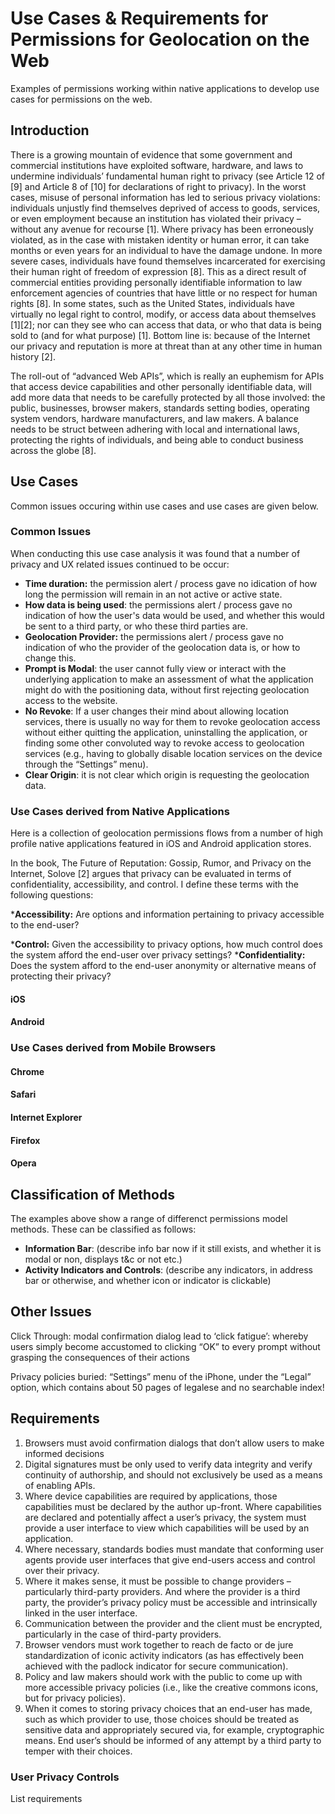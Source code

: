 Use Cases & Requirements for Permissions for Geolocation on the Web
=====================================

Examples of permissions working within native applications to develop use cases for permissions on the web. 

## Introduction ##

There is a growing mountain of evidence that some government and commercial institutions have exploited software, hardware, and laws to undermine individuals’ fundamental human right to privacy (see Article 12 of [9] and Article 8 of [10] for declarations of right to privacy). In the worst cases, misuse of personal information has led to serious privacy violations: individuals unjustly find themselves deprived of access to goods, services, or even employment because an institution has violated their privacy – without any avenue for recourse [1]. Where privacy has been erroneously violated, as in the case with mistaken identity or human error, it can take months or even years for an individual to have the damage undone. In more severe cases, individuals have found themselves incarcerated for exercising their human right of freedom of expression [8]. This as a direct result of commercial entities providing personally identifiable information to law enforcement agencies of countries that have little or no respect for human rights [8]. In some states, such as the United States, individuals have virtually no legal right to control, modify, or access data about themselves [1][2]; nor can they see who can access that data, or who that data is being sold to (and for what purpose) [1]. Bottom line is: because of the Internet our privacy and reputation is more at threat than at any other time in human history [2].

The roll-out of “advanced Web APIs”, which is really an euphemism for APIs that access device capabilities and other personally identifiable data, will add more data that needs to be carefully protected by all those involved: the public, businesses, browser makers, standards setting bodies, operating system vendors, hardware manufacturers, and law makers. A balance needs to be struct between adhering with local and international laws, protecting the rights of individuals, and being able to conduct business across the globe [8].

## Use Cases 
Common issues occuring within use cases and use cases are given below.

### Common Issues ###

When conducting this use case analysis it was found that a number of privacy and UX related issues continued to be occur:

* __Time duration:__ the permission alert / process gave no idication of how long the permission will remain in an not active or active state. 
* __How data is being used__: the permissions alert / process gave no indication of how the user's data would be used, and whether this would be sent to a third party, or who these third parties are.
* __Geolocation Provider:__ the permissions alert / process gave no indication of who the provider of the geolocation data is, or how to change this.
* __Prompt is Modal__: the user cannot fully view or interact with the underlying application to make an assessment of what the application might do with the positioning data, without first rejecting geolocation access to the website.
* __No Revoke__: If a user changes their mind about allowing location services, there is usually no way for them to revoke geolocation access without either quitting the application, uninstalling the application, or finding some other convoluted way to revoke access to geolocation services (e.g., having to globally disable location services on the device through the “Settings” menu). 
* __Clear Origin__: it is not clear which origin is requesting the geolocation data. 


### Use Cases derived from Native Applications ###

Here is a collection of geolocation permissions flows from a number of high profile native applications featured in iOS and Android application stores.

In the book, The Future of Reputation: Gossip, Rumor, and Privacy on the Internet, Solove [2] argues that privacy can be evaluated in terms of confidentiality, accessibility, and control. I define these terms with the following questions:

*__Accessibility:__ Are options and information pertaining to privacy accessible to the end-user?

*__Control:__ Given the accessibility to privacy options, how much control does the system afford the end-user over privacy settings?
*__Confidentiality:__ Does the system afford to the end-user anonymity or alternative means of protecting their privacy?

#### iOS ####

#### Android ####

### Use Cases derived from Mobile Browsers ###

#### Chrome ####


#### Safari ####


#### Internet Explorer ####


#### Firefox ####


#### Opera ####


## Classification of Methods ##

The examples above show a range of differenct permissions model methods. These can be classified as follows:

* __Information Bar__: (describe info bar now if it still exists, and whether it is modal or non, displays t&c or not etc.)
* __Activity Indicators and Controls__: (describe any indicators, in address bar or otherwise, and whether icon or indicator is clickable)

## Other Issues ##

Click Through: modal confirmation dialog lead to ‘click fatigue’: whereby users simply become accustomed to clicking “OK” to every prompt without grasping the consequences of their actions

Privacy policies buried: “Settings” menu of the iPhone, under the “Legal” option, which contains about 50 pages of legalese and no searchable index!

## Requirements ##

1. Browsers must avoid confirmation dialogs that don’t allow users to make informed decisions
2. Digital signatures must be only used to verify data integrity and verify continuity of authorship, and should not exclusively be used as a means of enabling APIs.
3. Where device capabilities are required by applications, those capabilities must be declared by the author up-front. Where capabilities are declared and potentially affect a user’s privacy, the system must provide a user interface to view which capabilities will be used by an application.
4. Where necessary, standards bodies must mandate that conforming user agents provide user interfaces that give end-users access and control over their privacy.
5. Where it makes sense, it must be possible to change providers – particularly third-party providers. And where the provider is a third party, the provider’s privacy policy must be accessible and intrinsically linked in the user interface.
6. Communication between the provider and the client must be encrypted, particularly in the case of third-party providers.
7. Browser vendors must work together to reach de facto or de jure standardization of iconic activity indicators (as has effectively been achieved with the padlock indicator for secure communication).
8. Policy and law makers should work with the public to come up with more accessible privacy policies (i.e., like the creative commons icons, but for privacy policies).
9. When it comes to storing privacy choices that an end-user has made, such as which provider to use, those choices should be treated as sensitive data and appropriately secured via, for example, cryptographic means. End user’s should be informed of any attempt by a third party to temper with their choices.


### User Privacy Controls ###
List requirements



